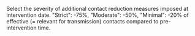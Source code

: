 Select the severity of additional contact reduction measures imposed at intervention date. "Strict": -75%, "Moderate": -50%, "Minimal": -20% of effective (= relevant for transmission) contacts compared to pre-intervention time. 